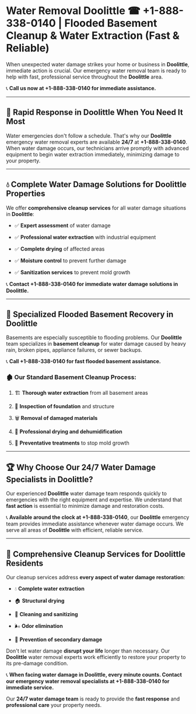# Water Removal Doolittle ☎ +1-888-338-0140 | Flooded Basement Cleanup & Water Extraction (Fast & Reliable)

When unexpected water damage strikes your home or business in **Doolittle**, immediate action is crucial. Our emergency water removal team is ready to help with fast, professional service throughout the **Doolittle** area. 

📞 **Call us now at +1-888-338-0140 for immediate assistance.**
---
## 🚀 Rapid Response in Doolittle When You Need It Most
Water emergencies don't follow a schedule. That's why our **Doolittle** emergency water removal experts are available **24/7** at **+1-888-338-0140**. When water damage occurs, our technicians arrive promptly with advanced equipment to begin water extraction immediately, minimizing damage to your property.
---
## 💧 Complete Water Damage Solutions for Doolittle Properties
We offer **comprehensive cleanup services** for all water damage situations in **Doolittle**:
- ✅ **Expert assessment** of water damage  
- ✅ **Professional water extraction** with industrial equipment  
- ✅ **Complete drying** of affected areas  
- ✅ **Moisture control** to prevent further damage  
- ✅ **Sanitization services** to prevent mold growth  
📞 **Contact +1-888-338-0140 for immediate water damage solutions in Doolittle.**
---
## 🌊 Specialized Flooded Basement Recovery in Doolittle
Basements are especially susceptible to flooding problems. Our **Doolittle** team specializes in **basement cleanup** for water damage caused by heavy rain, broken pipes, appliance failures, or sewer backups. 
📞 **Call +1-888-338-0140 for fast flooded basement assistance.**
### 🏚️ Our Standard Basement Cleanup Process:
1. 🏗️ **Thorough water extraction** from all basement areas  
2. 🔎 **Inspection of foundation** and structure  
3. 🗑️ **Removal of damaged materials**  
4. 💨 **Professional drying and dehumidification**  
5. 🚫 **Preventative treatments** to stop mold growth  
---
## 🏆 Why Choose Our 24/7 Water Damage Specialists in Doolittle?
Our experienced **Doolittle** water damage team responds quickly to emergencies with the right equipment and expertise. We understand that **fast action** is essential to minimize damage and restoration costs.
📞 **Available around the clock at +1-888-338-0140**, our **Doolittle** emergency team provides immediate assistance whenever water damage occurs. We serve all areas of **Doolittle** with efficient, reliable service.
---
## 🧹 Comprehensive Cleanup Services for Doolittle Residents
Our cleanup services address **every aspect of water damage restoration**:
- 💧 **Complete water extraction**  
- 🏠 **Structural drying**  
- 🧼 **Cleaning and sanitizing**  
- 🌬️ **Odor elimination**  
- 🚫 **Prevention of secondary damage**  
Don't let water damage **disrupt your life** longer than necessary. Our **Doolittle** water removal experts work efficiently to restore your property to its pre-damage condition.
📞 **When facing water damage in Doolittle, every minute counts. Contact our emergency water removal specialists at +1-888-338-0140 for immediate service.**
Our **24/7 water damage team** is ready to provide the **fast response** and **professional care** your property needs.
